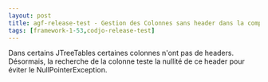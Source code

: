 ```yaml
---
layout: post
title: agf-release-test - Gestion des Colonnes sans header dans la comparaison JTable vs Excel
tags: [framework-1-53,codjo-release-test]
---
```

Dans certains JTreeTables certaines colonnes n'ont pas de headers.
Désormais, la recherche de la colonne teste la nullité de ce header pour éviter le NullPointerException.